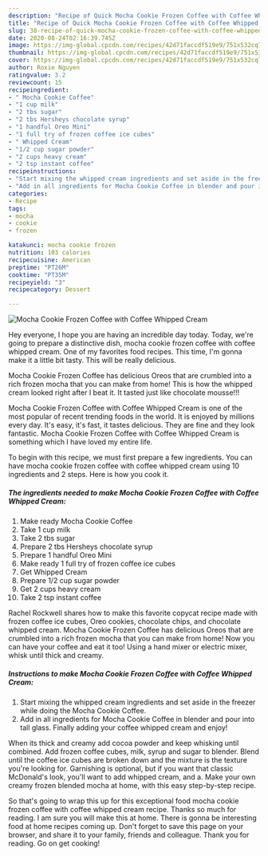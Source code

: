 ```yaml
---
description: "Recipe of Quick Mocha Cookie Frozen Coffee with Coffee Whipped Cream"
title: "Recipe of Quick Mocha Cookie Frozen Coffee with Coffee Whipped Cream"
slug: 38-recipe-of-quick-mocha-cookie-frozen-coffee-with-coffee-whipped-cream
date: 2020-08-24T02:16:39.745Z
image: https://img-global.cpcdn.com/recipes/42d71faccdf519e9/751x532cq70/mocha-cookie-frozen-coffee-with-coffee-whipped-cream-recipe-main-photo.jpg
thumbnail: https://img-global.cpcdn.com/recipes/42d71faccdf519e9/751x532cq70/mocha-cookie-frozen-coffee-with-coffee-whipped-cream-recipe-main-photo.jpg
cover: https://img-global.cpcdn.com/recipes/42d71faccdf519e9/751x532cq70/mocha-cookie-frozen-coffee-with-coffee-whipped-cream-recipe-main-photo.jpg
author: Roxie Nguyen
ratingvalue: 3.2
reviewcount: 15
recipeingredient:
- " Mocha Cookie Coffee"
- "1 cup milk"
- "2 tbs sugar"
- "2 tbs Hersheys chocolate syrup"
- "1 handful Oreo Mini"
- "1 full try of frozen coffee ice cubes"
- " Whipped Cream"
- "1/2 cup sugar powder"
- "2 cups heavy cream"
- "2 tsp instant coffee"
recipeinstructions:
- "Start mixing the whipped cream ingredients and set aside in the freezer while doing the Mocha Cookie Coffee."
- "Add in all ingredients for Mocha Cookie Coffee in blender and pour into tall glass. Finally adding your coffee whipped cream and enjoy!"
categories:
- Recipe
tags:
- mocha
- cookie
- frozen

katakunci: mocha cookie frozen 
nutrition: 103 calories
recipecuisine: American
preptime: "PT26M"
cooktime: "PT35M"
recipeyield: "3"
recipecategory: Dessert

---
```



![Mocha Cookie Frozen Coffee with Coffee Whipped Cream](https://img-global.cpcdn.com/recipes/42d71faccdf519e9/751x532cq70/mocha-cookie-frozen-coffee-with-coffee-whipped-cream-recipe-main-photo.jpg)

Hey everyone, I hope you are having an incredible day today. Today, we're going to prepare a distinctive dish, mocha cookie frozen coffee with coffee whipped cream. One of my favorites food recipes. This time, I'm gonna make it a little bit tasty. This will be really delicious.

Mocha Cookie Frozen Coffee has delicious Oreos that are crumbled into a rich frozen mocha that you can make from home! This is how the whipped cream looked right after I beat it. It tasted just like chocolate mousse!!!

Mocha Cookie Frozen Coffee with Coffee Whipped Cream is one of the most popular of recent trending foods in the world. It is enjoyed by millions every day. It's easy, it's fast, it tastes delicious. They are fine and they look fantastic. Mocha Cookie Frozen Coffee with Coffee Whipped Cream is something which I have loved my entire life.


To begin with this recipe, we must first prepare a few ingredients. You can have mocha cookie frozen coffee with coffee whipped cream using 10 ingredients and 2 steps. Here is how you cook it.

##### The ingredients needed to make Mocha Cookie Frozen Coffee with Coffee Whipped Cream:

1. Make ready  Mocha Cookie Coffee
1. Take 1 cup milk
1. Take 2 tbs sugar
1. Prepare 2 tbs Hersheys chocolate syrup
1. Prepare 1 handful Oreo Mini
1. Make ready 1 full try of frozen coffee ice cubes
1. Get  Whipped Cream
1. Prepare 1/2 cup sugar powder
1. Get 2 cups heavy cream
1. Take 2 tsp instant coffee


Rachel Rockwell shares how to make this favorite copycat recipe made with frozen coffee ice cubes, Oreo cookies, chocolate chips, and chocolate whipped cream. Mocha Cookie Frozen Coffee has delicious Oreos that are crumbled into a rich frozen mocha that you can make from home! Now you can have your coffee and eat it too! Using a hand mixer or electric mixer, whisk until thick and creamy. 

##### Instructions to make Mocha Cookie Frozen Coffee with Coffee Whipped Cream:

1. Start mixing the whipped cream ingredients and set aside in the freezer while doing the Mocha Cookie Coffee.
1. Add in all ingredients for Mocha Cookie Coffee in blender and pour into tall glass. Finally adding your coffee whipped cream and enjoy!


When its thick and creamy add cocoa powder and keep whisking until combined. Add frozen coffee cubes, milk, syrup and sugar to blender. Blend until the coffee ice cubes are broken down and the mixture is the texture you&#39;re looking for. Garnishing is optional, but if you want that classic McDonald&#39;s look, you&#39;ll want to add whipped cream, and a. Make your own creamy frozen blended mocha at home, with this easy step-by-step recipe. 

So that's going to wrap this up for this exceptional food mocha cookie frozen coffee with coffee whipped cream recipe. Thanks so much for reading. I am sure you will make this at home. There is gonna be interesting food at home recipes coming up. Don't forget to save this page on your browser, and share it to your family, friends and colleague. Thank you for reading. Go on get cooking!
